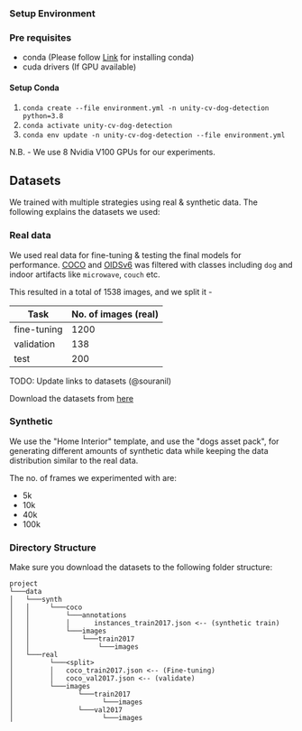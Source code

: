 ### Setup Environment

### Pre requisites
* conda (Please follow [Link](https://docs.conda.io/projects/conda/en/latest/user-guide/install/index.html) for installing conda)
* cuda drivers (If GPU available)

#### Setup Conda


1. `conda create --file environment.yml -n unity-cv-dog-detection python=3.8`
2. `conda activate unity-cv-dog-detection`
3. `conda env update -n unity-cv-dog-detection --file environment.yml`


N.B. - We use 8 Nvidia V100 GPUs for our experiments.

## Datasets

We trained with multiple strategies using real & synthetic data. The following explains the datasets we used:

### Real data

We used real data for fine-tuning & testing the final models for performance.
[COCO](https://cocodataset.org/#home) and [OIDSv6](https://storage.googleapis.com/openimages/web/index.html) was
filtered with classes including `dog` and indoor artifacts like `microwave`, `couch` etc.

This resulted in a total of 1538 images, and we split it -

| Task        | No. of images (real) |
|-------------|----------------------|
| fine-tuning | 1200                 |
| validation  | 138                  |
| test        | 200                  |


TODO: Update links to datasets (@souranil)

Download the datasets from [here]()


### Synthetic

We use the "Home Interior" template, and use the "dogs asset pack", for generating
different amounts of synthetic data while keeping the data distribution similar to
the real data.

The no. of frames we experimented with are:

- 5k
- 10k
- 40k
- 100k


### Directory Structure

Make sure you download the datasets to the following folder structure:

```
project
└───data
│   └───synth
│   │     └───coco
│   │         └───annotations
│   │         │      instances_train2017.json <-- (synthetic train)
│   │         └───images
│   │             └───train2017
│   │                 └───images
│   └───real
│         └───<split>
│         │   coco_train2017.json <-- (Fine-tuning)
│         │   coco_val2017.json <-- (validate)
│         └───images
│                └───train2017
│                      └───images
│                └───val2017
│                      └───images
```
